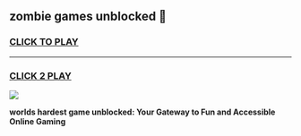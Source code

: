 
## zombie games unblocked 👋
<h3>
<a href="[https://tinyurl/com/paidcames77](https://tinyurl.com/paidgames77)">CLICK TO PLAY</a></h3>
<hr>

<h3>
<a href="https://tinyurl.com/paidgames77">CLICK 2 PLAY</a>
  
</h3>

<a href="https://tinyurl.com/paidgames77"><img src="https://clearcache.store/games.png"></a>


**worlds hardest game unblocked: Your Gateway to Fun and Accessible Online Gaming**
